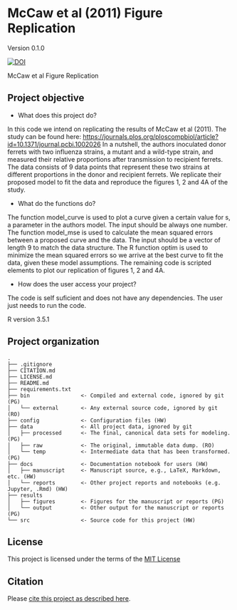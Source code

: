 # McCaw et al (2011) Figure Replication

Version 0.1.0

[![DOI](https://zenodo.org/badge/342190261.svg)](https://zenodo.org/badge/latestdoi/342190261)

McCaw et al Figure Replication


## Project objective

- What does this project do?

In this code we intend on replicating the results of McCaw et al (2011). The study can be found here: https://journals.plos.org/ploscompbiol/article?id=10.1371/journal.pcbi.1002026
In a nutshell, the authors inoculated donor ferrets with two influenza strains, a mutant and a wild-type strain, and measured their relative proportions after transmission to recipient ferrets. The data consists of 9 data points that represent these two strains at different proportions in the donor and recipient ferrets. We replicate their proposed model to fit the data and reproduce the figures 1, 2 and 4A of the study. 


- What do the functions do?

The function model_curve is used to plot a curve given a certain value for s, a parameter in the authors model. The input should be always one number.
The function model_mse is used to calculate the mean squared errors between a proposed curve and the data. The input should be a vector of length 9 to match the data structure.
The R function optim is used to minimize the mean squared errors so we arrive at the best curve to fit the data, given these model assumptions.
The remaining code is scripted elements to plot our replication of figures 1, 2 and 4A.


- How does the user access your project?

The code is self suficient and does not have any dependencies. The user just needs to run the code. 



R version 3.5.1



## Project organization

```
.
├── .gitignore
├── CITATION.md
├── LICENSE.md
├── README.md
├── requirements.txt
├── bin                <- Compiled and external code, ignored by git (PG)
│   └── external       <- Any external source code, ignored by git (RO)
├── config             <- Configuration files (HW)
├── data               <- All project data, ignored by git
│   ├── processed      <- The final, canonical data sets for modeling. (PG)
│   ├── raw            <- The original, immutable data dump. (RO)
│   └── temp           <- Intermediate data that has been transformed. (PG)
├── docs               <- Documentation notebook for users (HW)
│   ├── manuscript     <- Manuscript source, e.g., LaTeX, Markdown, etc. (HW)
│   └── reports        <- Other project reports and notebooks (e.g. Jupyter, .Rmd) (HW)
├── results
│   ├── figures        <- Figures for the manuscript or reports (PG)
│   └── output         <- Other output for the manuscript or reports (PG)
└── src                <- Source code for this project (HW)

```


## License

This project is licensed under the terms of the [MIT License](/LICENSE.md)

## Citation

Please [cite this project as described here](/CITATION.md).
